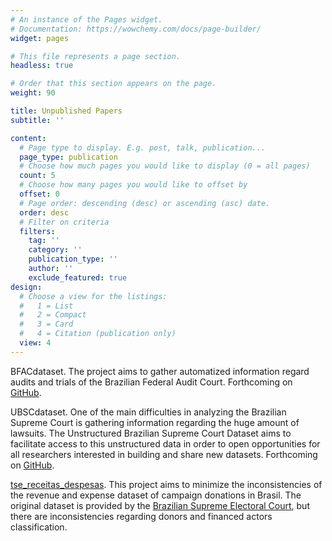 ```yaml
---
# An instance of the Pages widget.
# Documentation: https://wowchemy.com/docs/page-builder/
widget: pages

# This file represents a page section.
headless: true

# Order that this section appears on the page.
weight: 90

title: Unpublished Papers
subtitle: ''

content:
  # Page type to display. E.g. post, talk, publication...
  page_type: publication
  # Choose how much pages you would like to display (0 = all pages)
  count: 5
  # Choose how many pages you would like to offset by
  offset: 0
  # Page order: descending (desc) or ascending (asc) date.
  order: desc
  # Filter on criteria
  filters:
    tag: ''
    category: ''
    publication_type: ''
    author: ''
    exclude_featured: true
design:
  # Choose a view for the listings:
  #   1 = List
  #   2 = Compact
  #   3 = Card
  #   4 = Citation (publication only)
  view: 4
---
```


BFACdataset. The project aims to gather automatized information regard audits and trials of the Brazilian Federal Audit Court. Forthcoming on [GitHub](https://github.com/thnfonseca).

UBSCdataset. One of the main difficulties in analyzing the Brazilian Supreme Court is gathering information regarding the huge amount of lawsuits. The Unstructured Brazilian Supreme Court Dataset aims to facilitate access to this unstructured data in order to open opportunities for all researchers interested in building and share new datasets. Forthcoming on [GitHub](https://github.com/thnfonseca).

[tse_receitas_despesas](https://github.com/thnfonseca/tse_receitas_despesas).  This project aims to minimize the inconsistencies of the revenue and expense dataset of campaign donations in Brasil. The original dataset is provided by the [Brazilian Supreme Electoral Court](http://www.tse.jus.br/eleitor-e-eleicoes/estatisticas/repositorio-de-dados-eleitorais-1/repositorio-de-dados-eleitorais), but there are inconsistencies regarding donors and financed actors classification.

